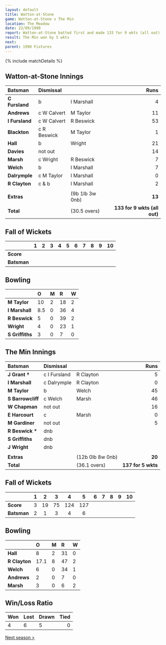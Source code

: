 ```yaml
---
layout: default
title: Watton-at-Stone
game: Watton-at-Stone v The Min
location: The Meadow
date: 22/09/1990
report: Watton-at-Stone batted first and made 133 for 9 wkts (all out). The Min replied with 137 for 5 wkts
result: The Min won by 5 wkts
next: 
parent: 1990 Fixtures
---
```


{% include matchDetails %}

## Watton-at-Stone Innings

| Batsman | Dismissal |  | Runs |
|:---|:---|---|---:|
| **C Fursland** | b | I Marshall | 4 |
| **Andrews** | c W Calvert |M Taylor | 11 |
| **I Fursland** | c W Calvert | R Beswick | 53 |
| **Blackton** | c R Beswick | M Taylor | 1 |
| **Hall** | b | Wright | 21 |
| **Davies** | not out |  | 14 |
| **Marsh** | c Wright | R Beswick | 7 |
| **Welch** | b | I Marshall | 7 |
| **Dalrymple** | c M Taylor | I Marshall | 0 |
| **R Clayton** | c & b | I Marshall | 2 |
|  |  |  |  |
| **Extras** | | (9b 1lb 3w 0nb) | **13** |
| **Total** | | (30.5 overs) | **133 for 9 wkts (all out)** |

## Fall of Wickets

| | 1 | 2 | 3 | 4 | 5 | 6 | 7 | 8 | 9 | 10 |
|---|:---:|:---:|:---:|:---:|:---:|:---:|:---:|:---:|:---:|:---:|
| **Score** |  |  |  |  |  |  |  |  |  |  |
| **Batsman** |  |  |  |  |  |  |  |  |  |  |

## Bowling

| | O | M | R | W |
|---|:---|:---|:---|:---|
| **M Taylor** | 10 | 2 | 18 | 2 |
| **I Marshall** | 8.5 | 0 | 36 | 4 |
| **R Beswick** | 5 | 0 | 39 | 2 |
| **Wright** | 4 | 0 | 23 | 1 |
| **S Griffiths** | 3 | 0 | 7 | 0 |

## The Min Innings

| Batsman | Dismissal |  | Runs |
|:---|:---|---|---:|
| **J Grant &#8224;** | c I Fursland | R Clayton | 5 |
| **I Marshall** | c Dalrymple | R Clayton | 0 |
| **M Taylor** | b | Welch | 45 |
| **S Barrowcliff** | c Welch | Marsh | 46 |
| **W Chapman** | not out |  | 16 |
| **E Harcourt** | c | Marsh | 0 |
| **M Gardiner** | not out |  | 5 |
| **R Beswick &#42;** | dnb |  |  |
| **S Griffiths** | dnb |  |  |
| **J Wright** | dnb |  |  |
|  |  |  |  |
| **Extras** | | (12b 0lb 8w 0nb) | **20** |
| **Total** | | (36.1 overs) | **137 for 5 wkts** |

## Fall of Wickets

| | 1 | 2 | 3 | 4 | 5 | 6 | 7 | 8 | 9 | 10 |
|---|:---:|:---:|:---:|:---:|:---:|:---:|:---:|:---:|:---:|:---:|
| **Score** | 3 | 19 | 75 | 124 | 127 |  |  |  |  |  |
| **Batsman** | 2 | 1 | 3 | 4 | 6 |  |  |  |  |  |

## Bowling

| | O | M | R | W |
|---|:---|:---|:---|:---|
| **Hall** | 8 | 2 | 31 | 0 |
| **R Clayton** | 17.1 | 8 | 47 | 2 |
| **Welch** | 6 | 0 | 34 | 1 |
| **Andrews** | 2 | 0 | 7 | 0 |
| **Marsh** | 3 | 0 | 6 | 2 |

## Win/Loss Ratio

| Won | Lost | Drawn | Tied |
|:---|:---|:---|---:|
| 4 | 6 | 5 | 0 |

[Next season >](../1991)